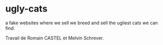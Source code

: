 # ugly-cats
a fake websites where we sell we breed and sell the ugliest cats we can find.


Travail de Romain CASTEL et Melvin Schrever.
